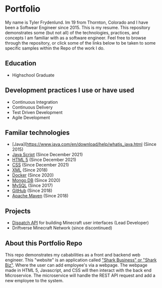 # Portfolio
My name is Tyler Frydenlund. Im 19 from Thornton, Colorado and I have been a Softwear Engineer since 2015. This is my resume. This repository demonstrates some (but not all) of the technologies, practices, and concepts I am familiar with as a software engineer. Feel free to browse through the repository, or click some of the links below to be taken to some specific samples within the Repo of the work I do.

## Education
- Highschool Graduate

## Development practices I use or have used
- Continuous Integration
- Continuous Delivery
- Test Driven Development
- Agile Development

## Familar technologies
- [Java](https://www.java.com/en/download/help/whatis_java.html (Since 2015)
- [Java Script](https://www.javascript.com/) (Since December 2021)
- [HTML 5](https://en.wikipedia.org/wiki/HTML5) (Since December 2021)
- [CSS](https://en.wikipedia.org/wiki/CSS) (Since December 2021)
- [XML](https://www.w3.org/XML/) (Since 2018)
- [Docker](https://www.docker.com/resources/what-container) (Since 2020)
- [Mongo DB](https://www.mongodb.com/) (Since 2020)
- [MySQL](https://www.mysql.com/why-mysql/) (Since 2017)
- [GitHub](https://github.com/about) (Since 2018)
- [Apache Maven](https://maven.apache.org/what-is-maven.html) (Since 2018)

## Projects
- [Dispatch API](https://github.com/Driftverse/Dispatch-API) for building Minecraft user interfaces (Lead Developer)
- Driftverse Minecraft Network (since discontinued)

## About this Portfolio Repo

This repo demonstrates my cababilities as a front and backend web engineer. This "website" is an application called ["Shark Business" or "Shark Biz"](https://www.youtube.com/watch?v=oSuCu6vquno). Where the user can add employee's via a webpage. The webpage made in HTML 5, Javascript, and CSS will then interact with the back end Microservice. The microservice will handle the REST API request and add a new employee to the system.
